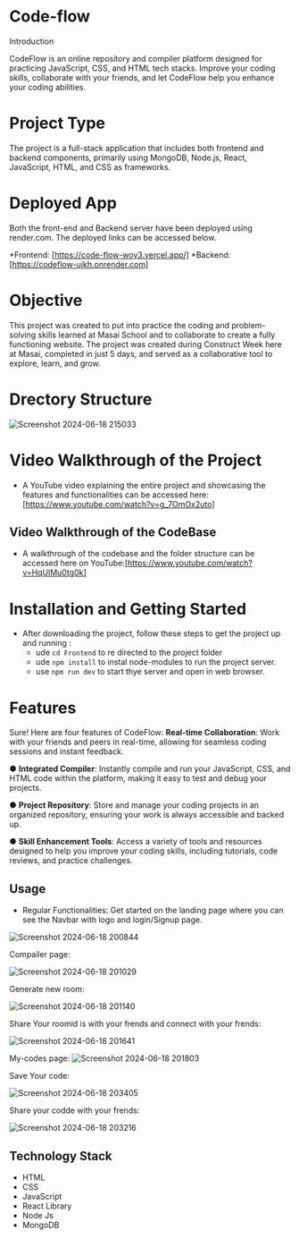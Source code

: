 # Code-flow

Introduction

CodeFlow is an online repository and compiler platform designed for practicing JavaScript, CSS, and HTML tech stacks. Improve your coding skills, collaborate with your friends, and let CodeFlow help you enhance your coding abilities.


# Project Type

The project is a full-stack application that includes both frontend and backend components, primarily using MongoDB, Node.js, React, JavaScript, HTML, and CSS as frameworks.


# Deployed App

Both the front-end and Backend server have been deployed using render.com. The deployed links can be accessed below.

*Frontend: [https://code-flow-woy3.vercel.app/] *Backend: [https://codeflow-ujkh.onrender.com]


# Objective

This project was created to put into practice the coding and problem-solving skills learned at Masai School and to collaborate to create a fully functioning website. The project was created during Construct Week here at Masai, completed in just 5 days, and served as a collaborative tool to explore, learn, and grow.



# Drectory Structure

 ![Screenshot 2024-06-18 215033](https://github.com/babureddyg2308/CodeFlow/assets/158761114/c084230b-af2f-4b55-86da-0a1cffbfb403)

# Video Walkthrough of the Project

- A YouTube video explaining the entire project and showcasing the features and functionalities can be accessed here:[https://www.youtube.com/watch?v=g_7OmOx2uto]

## Video Walkthrough of the CodeBase


- A walkthrough of the codebase and the folder structure can be accessed here on YouTube:[https://www.youtube.com/watch?v=HqUlMu0tg0k]



# Installation and Getting Started

+ After downloading the project, follow these steps to get the project up and running :
    - ude `cd Frontend` to re directed to the project folder
    - ude `npm install` to instal node-modules to run the project server.
    - use `npm run dev` to start thye server and open in web browser.



#  Features


Sure! Here are four features of CodeFlow:
**Real-time Collaboration**: Work with your friends and peers in real-time, allowing for seamless coding sessions and instant feedback.

●  **Integrated Compiler**: Instantly compile and run your JavaScript, CSS, and HTML code within the platform, making it easy to test and debug your projects.

● **Project Repository**: Store and manage your coding projects in an organized repository, ensuring your work is always accessible and backed up.

● **Skill Enhancement Tools**: Access a variety of tools and resources designed to help you improve your coding skills, including tutorials, code reviews, and practice challenges.

## Usage

+ Regular Functionalities:
   Get started on the landing page where you can see the Navbar with logo and login/Signup page.
 
![Screenshot 2024-06-18 200844](https://github.com/babureddyg2308/CodeFlow/assets/158761114/b5ae7003-fb7c-44b7-83d5-a14723cbbb60)

Compailer page:

![Screenshot 2024-06-18 201029](https://github.com/babureddyg2308/CodeFlow/assets/158761114/4185ad7d-328b-46f1-a8e1-2152d89acd58)

Generate new room:


![Screenshot 2024-06-18 201140](https://github.com/babureddyg2308/CodeFlow/assets/158761114/c478991d-311b-4799-9809-f2b9e9d8c193)


Share Your roomid is with your frends  and connect with your frends:


![Screenshot 2024-06-18 201641](https://github.com/babureddyg2308/CodeFlow/assets/158761114/6f9bc50f-94f5-48a7-a6c2-50f7e9ccbd8a)


My-codes page:
![Screenshot 2024-06-18 201803](https://github.com/babureddyg2308/CodeFlow/assets/158761114/03dfe03f-ca5a-4ab1-aaeb-b6370f3e7959)


Save Your code:

![Screenshot 2024-06-18 203405](https://github.com/babureddyg2308/CodeFlow/assets/158761114/3d8a5e58-adc7-401a-96b0-deec31fb8e4b)


Share your codde with your frends:

![Screenshot 2024-06-18 203216](https://github.com/babureddyg2308/CodeFlow/assets/158761114/ac227b42-cb8d-44f5-be90-1d63c80fd238)




## Technology Stack

- HTML
- CSS
- JavaScript
- React Library
- Node Js
- MongoDB

